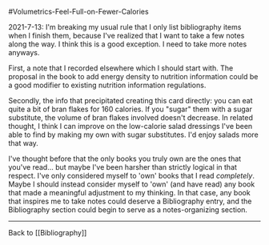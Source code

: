 #Volumetrics-Feel-Full-on-Fewer-Calories

2021-7-13:  I'm breaking my usual rule that I only list bibliography items when I finish them, because I've realized that I want to take a few notes along the way.  I think this is a good exception.  I need to take more notes anyways.

First, a note that I recorded elsewhere which I should start with.  The proposal in the book to add energy density to nutrition information could be a good modifier to existing nutrition information regulations.

Secondly, the info that precipitated creating this card directly: you can eat quite a bit of bran flakes for 160 calories.  If you "sugar" them with a sugar substitute, the volume of bran flakes involved doesn't decrease.  In related thought, I think I can improve on the low-calorie salad dressings I've been able to find by making my own with sugar substitutes.  I'd enjoy salads more that way.

I've thought before that the only books you truly own are the ones that you've read... but maybe I've been harsher than strictly logical in that respect.  I've only considered myself to 'own' books that I read *completely*.  Maybe I should instead consider myself to 'own' (and have read) any book that made a meaningful adjustment to my thinking.  In that case, any book that inspires me to take notes could deserve a Bibliography entry, and the Bibliography section could begin to serve as a notes-organizing section.

---
Back to [[Bibliography]]